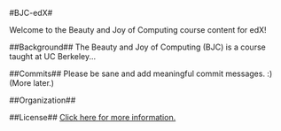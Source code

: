 #BJC-edX#

Welcome to the Beauty and Joy of Computing course content for edX!

##Background##
The Beauty and Joy of Computing (BJC) is a course taught at UC Berkeley...


##Commits##
Please be sane and add meaningful commit messages. :)
(More later.)

##Organization##


##License##
[Click here for more information.](license.md)